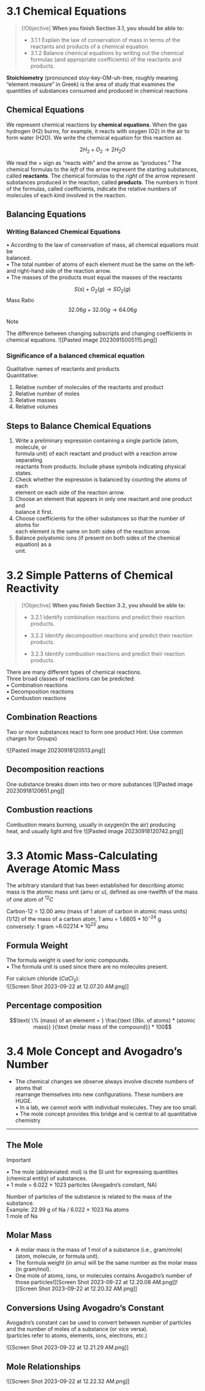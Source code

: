 # 3.1 Chemical Equations

> [!Objective]
> **When you finish Section 3.1, you should be able to:**
> 
> - 3.1.1 Explain the law of conservation of mass in terms of the reactants and products of a chemical equation.
> - 3.1.2 Balance chemical equations by writing out the chemical formulas (and appropriate coefficients) of the reactants and products.

**Stoichiometry** (pronounced stoy-key-OM-uh-tree, roughly meaning “element measure” in Greek) is the area of study that examines the quantities of substances consumed and produced in chemical reactions

## Chemical Equations
We represent chemical reactions by **chemical equations**. When the gas hydrogen (H2) burns, for example, it reacts with oxygen (O2) in the air to form water (H2O). We write the chemical equation for this reaction as

$$2H_{2}+ O_{2} → 2H_{2}O$$

We read the + sign as “reacts with” and the arrow as “produces.” The chemical formulas to the _left_ of the arrow represent the starting substances, called **reactants**. The chemical formulas to the _right_ of the arrow represent substances produced in the reaction, called **products**. The numbers in front of the formulas, called coefficients, indicate the relative numbers of molecules of each kind involved in the reaction.

## Balancing Equations
### Writing Balanced Chemical Equations  
• According to the law of conservation of mass, all chemical equations must be  
balanced.  
• The total number of atoms of each element must be the same on the left-  
and right-hand side of the reaction arrow.  
• The masses of the products must equal the masses of the reactants

$$S(s) + O_2(g) → SO_2(g)  $$
Mass Ratio$$ 32.06 g + 32.00 g → 64.06 g$$

> [!NOTE]
> The difference between changing subscripts and changing coefficients in chemical equations.
> ![[Pasted image 20230915005115.png]]

### Significance of a balanced chemical equation  
Qualitative: names of reactants and products  
Quantitative:  
1. Relative number of molecules of the reactants and product  
2. Relative number of moles  
3. Relative masses  
4. Relative volumes

## Steps to Balance Chemical Equations  
1. Write a preliminary expression containing a single particle (atom, molecule, or  
formula unit) of each reactant and product with a reaction arrow separating  
reactants from products. Include phase symbols indicating physical states.  
2. Check whether the expression is balanced by counting the atoms of each  
element on each side of the reaction arrow.  
3. Choose an element that appears in only one reactant and one product and  
balance it first.  
4. Choose coefficients for the other substances so that the number of atoms for  
each element is the same on both sides of the reaction arrow.  
5. Balance polyatomic ions (if present on both sides of the chemical equation) as a  
unit.

# 3.2 Simple Patterns of Chemical Reactivity

> [!Objective]
> **When you finish Section 3.2, you should be able to:**
> 
> - 3.2.1 Identify combination reactions and predict their reaction products.
>     
> - 3.2.2 Identify decomposition reactions and predict their reaction products.
>     
> - 3.2.3 Identify combustion reactions and predict their reaction products.

There are many different types of chemical reactions.  
	Three broad classes of reactions can be predicted:  
	▪ Combination reactions  
	▪ Decomposition reactions  
	▪ Combustion reactions

## Combination Reactions
Two or more substances react to form one product
Hint: Use common charges for Groups)

![[Pasted image 20230918120513.png]]


##  Decomposition reactions 
One substance breaks down into two or more substances
![[Pasted image 20230918120651.png]]

## Combustion reactions
Combustion means burning, usually in oxygen(in the air) producing  
heat, and usually light and fire
![[Pasted image 20230918120742.png]]


# 3.3 Atomic Mass-Calculating Average Atomic Mass

The arbitrary standard that has been established for describing atomic mass is the atomic mass unit (amu or u), defined as one-twelfth of the mass of one atom of $^{12}C$ 

Carbon-12 = 12.00 amu (mass of 1 atom of carbon in atomic mass units)  
(1/12) of the mass of a carbon atom, 1 amu = $1.6605 *  10^{-24}$ g  
conversely: 1 gram =$6.02214 *  10^{23}$ amu

## Formula Weight  
The formula weight is used for ionic compounds.  
• The formula unit is used since there are no molecules present.  

For calcium chloride ($CaCl_{2}$):  
![[Screen Shot 2023-09-22 at 12.07.20 AM.png]]

## Percentage composition

$$\text{ \% (mass) of an elememt =  } \frac{\text {(No. of atoms) * (atomic mass)} }{\text {molar mass of the compound}} * 100$$


# 3.4 Mole Concept and Avogadro’s Number

- The chemical changes we observe always involve discrete numbers of atoms that  
rearrange themselves into new configurations. These numbers are HUGE.  
• In a lab, we cannot work with individual molecules. They are too small.  
• The mole concept provides this bridge and is central to all quantitative chemistry

---
## The Mole

> [!Important]
> • The mole (abbreviated: mol) is the SI unit for expressing quantities  
> (chemical entity) of substances.  
> • 1 mole = 6.022 × 1023 particles (Avogadro’s constant, NA)

Number of particles of the substance is related to the mass of the  
substance.  
Example: 22.99 g of Na / 6.022 × 1023 Na atoms  
1 mole of Na

## Molar Mass

- A molar mass is the mass of 1 mol of a substance (i.e.,  gram/mole) (atom, molecule, or formula unit).  
- The formula weight (in amu) will be the same number as the  molar mass (in gram/mol).  
- One mole of atoms, ions, or molecules contains Avogadro’s  number of those particles![[Screen Shot 2023-09-22 at 12.20.08 AM.png]]![[Screen Shot 2023-09-22 at 12.20.32 AM.png]]

## Conversions Using Avogadro’s Constant

Avogadro’s constant can be used to convert between number of  particles and the number of moles of a substance (or vice versa).  
(particles refer to atoms, elements, ions, electrons, etc.)

![[Screen Shot 2023-09-22 at 12.21.29 AM.png]]


## Mole Relationships

![[Screen Shot 2023-09-22 at 12.22.32 AM.png]]